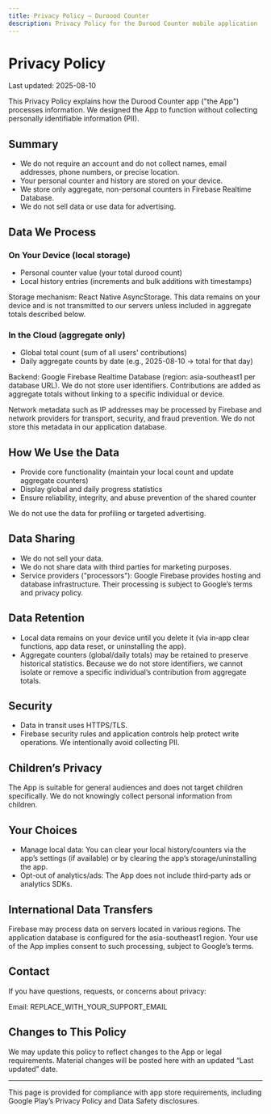 ```yaml
---
title: Privacy Policy — Duroood Counter
description: Privacy Policy for the Durood Counter mobile application
---
```


# Privacy Policy

Last updated: 2025-08-10

This Privacy Policy explains how the Durood Counter app ("the App") processes information. We designed the App to function without collecting personally identifiable information (PII).

## Summary

- We do not require an account and do not collect names, email addresses, phone numbers, or precise location.
- Your personal counter and history are stored on your device.
- We store only aggregate, non-personal counters in Firebase Realtime Database.
- We do not sell data or use data for advertising.

## Data We Process

### On Your Device (local storage)

- Personal counter value (your total durood count)
- Local history entries (increments and bulk additions with timestamps)

Storage mechanism: React Native AsyncStorage. This data remains on your device and is not transmitted to our servers unless included in aggregate totals described below.

### In the Cloud (aggregate only)

- Global total count (sum of all users' contributions)
- Daily aggregate counts by date (e.g., 2025-08-10 → total for that day)

Backend: Google Firebase Realtime Database (region: asia-southeast1 per database URL). We do not store user identifiers. Contributions are added as aggregate totals without linking to a specific individual or device.

Network metadata such as IP addresses may be processed by Firebase and network providers for transport, security, and fraud prevention. We do not store this metadata in our application database.

## How We Use the Data

- Provide core functionality (maintain your local count and update aggregate counters)
- Display global and daily progress statistics
- Ensure reliability, integrity, and abuse prevention of the shared counter

We do not use the data for profiling or targeted advertising.

## Data Sharing

- We do not sell your data.
- We do not share data with third parties for marketing purposes.
- Service providers ("processors"): Google Firebase provides hosting and database infrastructure. Their processing is subject to Google’s terms and privacy policy.

## Data Retention

- Local data remains on your device until you delete it (via in‑app clear functions, app data reset, or uninstalling the app).
- Aggregate counters (global/daily totals) may be retained to preserve historical statistics. Because we do not store identifiers, we cannot isolate or remove a specific individual’s contribution from aggregate totals.

## Security

- Data in transit uses HTTPS/TLS.
- Firebase security rules and application controls help protect write operations. We intentionally avoid collecting PII.

## Children’s Privacy

The App is suitable for general audiences and does not target children specifically. We do not knowingly collect personal information from children.

## Your Choices

- Manage local data: You can clear your local history/counters via the app’s settings (if available) or by clearing the app’s storage/uninstalling the app.
- Opt-out of analytics/ads: The App does not include third‑party ads or analytics SDKs.

## International Data Transfers

Firebase may process data on servers located in various regions. The application database is configured for the asia-southeast1 region. Your use of the App implies consent to such processing, subject to Google’s terms.

## Contact

If you have questions, requests, or concerns about privacy:

Email: REPLACE_WITH_YOUR_SUPPORT_EMAIL

## Changes to This Policy

We may update this policy to reflect changes to the App or legal requirements. Material changes will be posted here with an updated “Last updated” date.

---

This page is provided for compliance with app store requirements, including Google Play’s Privacy Policy and Data Safety disclosures.
